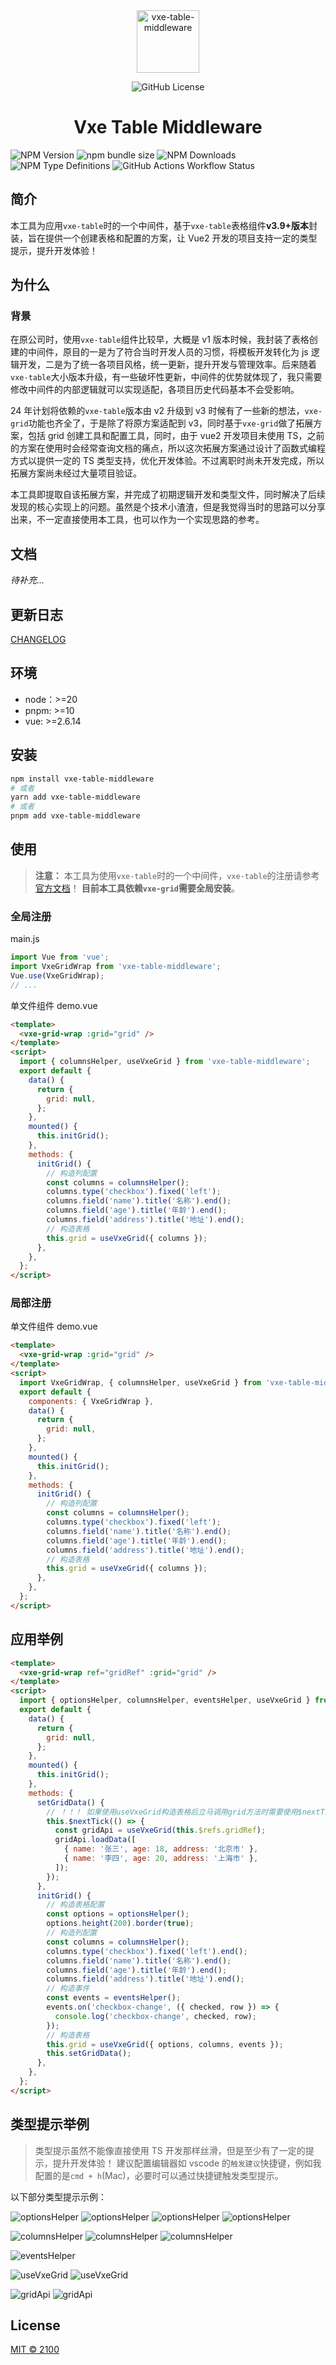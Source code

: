 <div align="center">
  <img width="100" src="./examples/src/assets/avatar_640.png" alt="vxe-table-middleware">
  <p>
  
  ![GitHub License](https://img.shields.io/github/license/erqianyi/vxe-table-middleware?style=flat-square)

  </p>
  <h1>Vxe Table Middleware</h1>
</div>

![NPM Version](https://img.shields.io/npm/v/vxe-table-middleware?style=flat-square) ![npm bundle size](https://img.shields.io/bundlephobia/min/vxe-table-middleware?style=flat-square) ![NPM Downloads](https://img.shields.io/npm/dm/vxe-table-middleware?style=flat-square) ![NPM Type Definitions](https://img.shields.io/npm/types/vxe-table-middleware?style=flat-square) ![GitHub Actions Workflow Status](https://img.shields.io/github/actions/workflow/status/erqianyi/vxe-table-middleware/deploy-all.yml?style=flat-square)

## 简介

本工具为应用`vxe-table`时的一个中间件，基于`vxe-table`表格组件**v3.9+版本**封装，旨在提供一个创建表格和配置的方案，让 Vue2 开发的项目支持一定的类型提示，提升开发体验！

## 为什么

### 背景

在原公司时，使用`vxe-table`组件比较早，大概是 v1 版本时候，我封装了表格创建的中间件，原目的一是为了符合当时开发人员的习惯，将模板开发转化为 js 逻辑开发，二是为了统一各项目风格，统一更新，提升开发与管理效率。后来随着`vxe-table`大小版本升级，有一些破坏性更新，中间件的优势就体现了，我只需要修改中间件的内部逻辑就可以实现适配，各项目历史代码基本不会受影响。

24 年计划将依赖的`vxe-table`版本由 v2 升级到 v3 时候有了一些新的想法，`vxe-grid`功能也齐全了，于是除了将原方案适配到 v3，同时基于`vxe-grid`做了拓展方案，包括 grid 创建工具和配置工具，同时，由于 vue2 开发项目未使用 TS，之前的方案在使用时会经常查询文档的痛点，所以这次拓展方案通过设计了函数式编程方式以提供一定的 TS 类型支持，优化开发体验。不过离职时尚未开发完成，所以拓展方案尚未经过大量项目验证。

本工具即提取自该拓展方案，并完成了初期逻辑开发和类型文件，同时解决了后续发现的核心实现上的问题。虽然是个技术小渣渣，但是我觉得当时的思路可以分享出来，不一定直接使用本工具，也可以作为一个实现思路的参考。

## 文档

_待补充..._

## 更新日志

[CHANGELOG](./CHANGELOG.md)

## 环境

- node：>=20
- pnpm: >=10
- vue: >=2.6.14

## 安装

```bash
npm install vxe-table-middleware
# 或者
yarn add vxe-table-middleware
# 或者
pnpm add vxe-table-middleware
```

## 使用

> **注意：** 本工具为使用`vxe-table`时的一个中间件，`vxe-table`的注册请参考[官方文档](https://vxetable.cn/v3/#/start/install)！
> **目前本工具依赖`vxe-grid`需要全局安装**。

### 全局注册

main.js

```javascript
import Vue from 'vue';
import VxeGridWrap from 'vxe-table-middleware';
Vue.use(VxeGridWrap);
// ...
```

单文件组件 demo.vue

```html
<template>
  <vxe-grid-wrap :grid="grid" />
</template>
<script>
  import { columnsHelper, useVxeGrid } from 'vxe-table-middleware';
  export default {
    data() {
      return {
        grid: null,
      };
    },
    mounted() {
      this.initGrid();
    },
    methods: {
      initGrid() {
        // 构造列配置
        const columns = columnsHelper();
        columns.type('checkbox').fixed('left');
        columns.field('name').title('名称').end();
        columns.field('age').title('年龄').end();
        columns.field('address').title('地址').end();
        // 构造表格
        this.grid = useVxeGrid({ columns });
      },
    },
  };
</script>
```

### 局部注册

单文件组件 demo.vue

```html
<template>
  <vxe-grid-wrap :grid="grid" />
</template>
<script>
  import VxeGridWrap, { columnsHelper, useVxeGrid } from 'vxe-table-middleware';
  export default {
    components: { VxeGridWrap },
    data() {
      return {
        grid: null,
      };
    },
    mounted() {
      this.initGrid();
    },
    methods: {
      initGrid() {
        // 构造列配置
        const columns = columnsHelper();
        columns.type('checkbox').fixed('left');
        columns.field('name').title('名称').end();
        columns.field('age').title('年龄').end();
        columns.field('address').title('地址').end();
        // 构造表格
        this.grid = useVxeGrid({ columns });
      },
    },
  };
</script>
```

## 应用举例

```html
<template>
  <vxe-grid-wrap ref="gridRef" :grid="grid" />
</template>
<script>
  import { optionsHelper, columnsHelper, eventsHelper, useVxeGrid } from 'vxe-table-middleware';
  export default {
    data() {
      return {
        grid: null,
      };
    },
    mounted() {
      this.initGrid();
    },
    methods: {
      setGridData() {
        // ！！！ 如果使用useVxeGrid构造表格后立马调用grid方法时需要使用$nextTick
        this.$nextTick(() => {
          const gridApi = useVxeGrid(this.$refs.gridRef);
          gridApi.loadData([
            { name: '张三', age: 18, address: '北京市' },
            { name: '李四', age: 20, address: '上海市' },
          ]);
        });
      },
      initGrid() {
        // 构造表格配置
        const options = optionsHelper();
        options.height(200).border(true);
        // 构造列配置
        const columns = columnsHelper();
        columns.type('checkbox').fixed('left').end();
        columns.field('name').title('名称').end();
        columns.field('age').title('年龄').end();
        columns.field('address').title('地址').end();
        // 构造事件
        const events = eventsHelper();
        events.on('checkbox-change', ({ checked, row }) => {
          console.log('checkbox-change', checked, row);
        });
        // 构造表格
        this.grid = useVxeGrid({ options, columns, events });
        this.setGridData();
      },
    },
  };
</script>
```

## 类型提示举例

> 类型提示虽然不能像直接使用 TS 开发那样丝滑，但是至少有了一定的提示，提升开发体验！
> 建议配置编辑器如 vscode 的`触发建议`快捷键，例如我配置的是`cmd + h`(Mac)，必要时可以通过快捷键触发类型提示。

以下部分类型提示示例：

![optionsHelper](./docs/src/.vuepress/assets/images/options-tip-1.png)
![optionsHelper](./docs/src/.vuepress/assets/images/options-tip-2.png)
![optionsHelper](./docs/src/.vuepress/assets/images/options-tip-3.png)
![optionsHelper](./docs/src/.vuepress/assets/images/options-tip-4.png)

![columnsHelper](./docs/src/.vuepress/assets/images/column-tip-1.png)
![columnsHelper](./docs/src/.vuepress/assets/images/column-tip-2.png)
![columnsHelper](./docs/src/.vuepress/assets/images/column-tip-3.png)

![eventsHelper](./docs/src/.vuepress/assets/images/event-tip-1.png)

![useVxeGrid](./docs/src/.vuepress/assets/images/create-tip-1.png)
![useVxeGrid](./docs/src/.vuepress/assets/images/create-tip-2.png)

![gridApi](./docs/src/.vuepress/assets/images/api-tip-1.png)
![gridApi](./docs/src/.vuepress/assets/images/api-tip-2.png)

## License

[MIT © 2100](./LICENSE)
